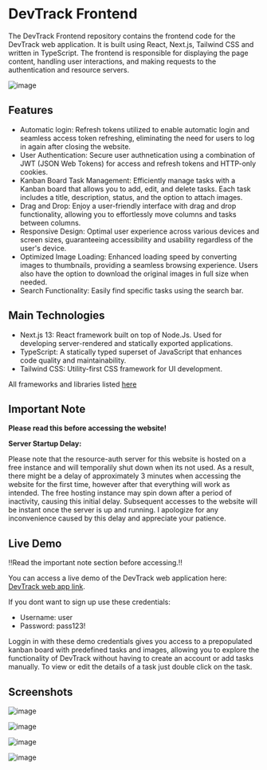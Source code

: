 # DevTrack Frontend
The DevTrack Frontend repository contains the frontend code for the DevTrack web application. It is built using React, Next.js, Tailwind CSS and written in TypeScript. 
The frontend is responsible for displaying the page content, handling user interactions, and making requests to the authentication and resource servers.

![image](https://github.com/PanosEko/devtrack-frontend/assets/93736094/3bfc6d6a-f8f0-42de-986f-da31e4fc5e15)


## Features
- Automatic login: Refresh tokens utilized to enable automatic login and seamless access token refreshing, eliminating the need for users to log in again after closing the website.
- User Authentication: Secure user authnetication using a combination of JWT (JSON Web Tokens) for access and refresh tokens and HTTP-only cookies.
- Kanban Board Task Management: Efficiently manage tasks with a Kanban board that allows you to add, edit, and delete tasks. Each task includes a title, description, status, and the option to attach images.
- Drag and Drop: Enjoy a user-friendly interface with drag and drop functionality, allowing you to effortlessly move columns and tasks between columns.
- Responsive Design: Optimal user experience across various devices and screen sizes, guaranteeing accessibility and usability regardless of the user's device.
- Optimized Image Loading: Enhanced loading speed by converting images to thumbnails, providing a seamless browsing experience. Users also have the option to download the original images in full size when needed.
- Search Functionality: Easily find specific tasks using the search bar.
## Main Technologies
- Next.js 13: React framework built on top of Node.Js. Used for developing server-rendered and statically exported applications.
- TypeScript: A statically typed superset of JavaScript that enhances code quality and maintainability.
- Tailwind CSS: Utility-first CSS framework for UI development.

 All frameworks and libraries listed [here](https://github.com/PanosEko/devtrack-frontend/blob/master/package.json)

## Important Note

**Please read this before accessing the website!**

**Server Startup Delay:** 

Please note that the resource-auth server for this website is hosted on a free instance and will temporalily shut down when its not used. As a result, there might be a delay of approximately 3 minutes when accessing the website for the first time, however after that everything will work as intended. The free hosting instance may spin down after a period of inactivity, causing this initial delay. Subsequent accesses to the website will be instant once the server is up and running. I apologize for any inconvenience caused by this delay and appreciate your patience. 

## Live Demo
‼️Read the important note section before accessing.‼️

You can access a live demo of the DevTrack web application here: [DevTrack web app link](https://devtrack.dedyn.io).

If you dont want to sign up use these credentials:
- Username: user
- Password: pass123!

Loggin in with these demo credentials gives you access to a prepopulated kanban board with predefined tasks and images, allowing you to explore the functionality of DevTrack without having to create an account or add tasks manually. To view or edit the details of a task just double click on the task.

## Screenshots

![image](https://github.com/PanosEko/devtrack-frontend/assets/93736094/50ccdb14-7ddc-4d08-8174-06f993845aa4)

![image](https://github.com/PanosEko/devtrack-frontend/assets/93736094/5c9378d5-98f6-472e-aed6-971a7fe6e855)

![image](https://github.com/PanosEko/devtrack-frontend/assets/93736094/3efc0575-c523-4c8f-86ac-3b2fdef54d88)

![image](https://github.com/PanosEko/devtrack-frontend/assets/93736094/45ee7627-9bee-46d7-9611-ee43a862f2bd)





